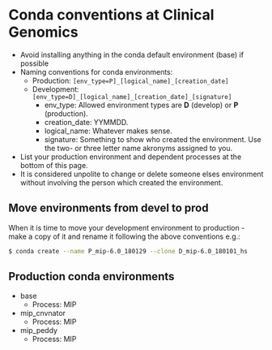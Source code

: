 # Conda conventions at Clinical Genomics

- Avoid installing anything in the conda default environment (base) if possible
- Naming conventions for conda environments: 
   - Production: `[env_type=P]_[logical_name]_[creation_date]`
   - Development: `[env_type=D]_[logical_name]_[creation_date]_[signature]`
      - env_type: Allowed environment types are **D** (develop) or **P** (production).
      - creation_date: YYMMDD.
      - logical_name: Whatever makes sense.
      - signature: Something to show who created the environment. Use the two- or three letter name akronyms assigned to you.
- List your production environment and dependent processes at the bottom of this page.
- It is considered unpolite to change or delete someone elses environment without involving the person which created the environment.

## Move environments from devel to prod

When it is time to move your development environment to production - make a copy of it and rename it following the above conventions e.g.:
```Bash
$ conda create --name P_mip-6.0_180129 --clone D_mip-6.0_180101_hs
```

## Production conda environments

- base
   - Process: MIP
- mip_cnvnator
   - Process: MIP
- mip_peddy
   - Process: MIP
